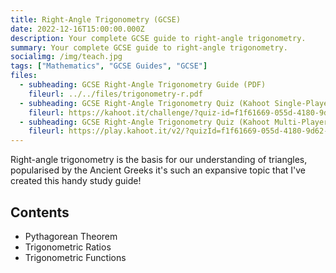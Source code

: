 ```yaml
---
title: Right-Angle Trigonometry (GCSE)
date: 2022-12-16T15:00:00.000Z
description: Your complete GCSE guide to right-angle trigonometry.
summary: Your complete GCSE guide to right-angle trigonometry.
socialimg: /img/teach.jpg
tags: ["Mathematics", "GCSE Guides", "GCSE"]
files:
  - subheading: GCSE Right-Angle Trigonometry Guide (PDF)
    fileurl: ../../files/trigonometry-r.pdf
  - subheading: GCSE Right-Angle Trigonometry Quiz (Kahoot Single-Player)
    fileurl: https://kahoot.it/challenge/?quiz-id=f1f61669-055d-4180-9d62-37cd883fc689&single-player=true
  - subheading: GCSE Right-Angle Trigonometry Quiz (Kahoot Multi-Player)
    fileurl: https://play.kahoot.it/v2/?quizId=f1f61669-055d-4180-9d62-37cd883fc689
---
```


Right-angle trigonometry is the basis for our understanding of triangles, popularised by the Ancient Greeks it's such an expansive topic that I've created this handy study guide!

## Contents

- Pythagorean Theorem
- Trigonometric Ratios
- Trigonometric Functions
